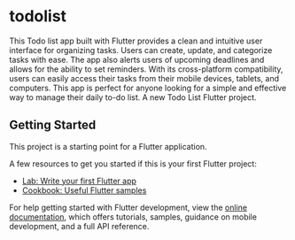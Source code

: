 # todolist

This Todo list app built with Flutter provides a clean and intuitive user interface for organizing tasks. Users can create, update, and categorize tasks with ease. The app also alerts users of upcoming deadlines and allows for the ability to set reminders. With its cross-platform compatibility, users can easily access their tasks from their mobile devices, tablets, and computers. This app is perfect for anyone looking for a simple and effective way to manage their daily to-do list.
A new Todo List Flutter project.


## Getting Started

This project is a starting point for a Flutter application.

A few resources to get you started if this is your first Flutter project:

- [Lab: Write your first Flutter app](https://docs.flutter.dev/get-started/codelab)
- [Cookbook: Useful Flutter samples](https://docs.flutter.dev/cookbook)

For help getting started with Flutter development, view the
[online documentation](https://docs.flutter.dev/), which offers tutorials,
samples, guidance on mobile development, and a full API reference.
